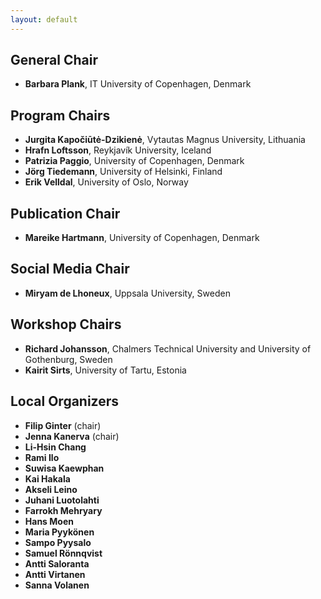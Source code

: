 ```yaml
---
layout: default
---
```


## General Chair

* **Barbara Plank**, IT University of Copenhagen, Denmark

## Program Chairs

* **Jurgita Kapočiūtė-Dzikienė**, Vytautas Magnus University, Lithuania
* **Hrafn Loftsson**, Reykjavík University, Iceland
* **Patrizia Paggio**, University of Copenhagen, Denmark
* **Jörg Tiedemann**, University of Helsinki, Finland
* **Erik Velldal**, University of Oslo, Norway

## Publication Chair

* **Mareike Hartmann**, University of Copenhagen, Denmark

## Social Media Chair

* **Miryam de Lhoneux**, Uppsala University, Sweden

## Workshop Chairs

* **Richard Johansson**, Chalmers Technical University and University of Gothenburg, Sweden
* **Kairit Sirts**, University of Tartu, Estonia


## Local Organizers

* **Filip Ginter** (chair)
* **Jenna Kanerva** (chair)
* **Li-Hsin Chang**
* **Rami Ilo**
* **Suwisa Kaewphan**
* **Kai Hakala**
* **Akseli Leino**
* **Juhani Luotolahti**
* **Farrokh Mehryary**
* **Hans Moen**
* **Maria Pyykönen**
* **Sampo Pyysalo**
* **Samuel Rönnqvist**
* **Antti Saloranta**
* **Antti Virtanen**
* **Sanna Volanen**
